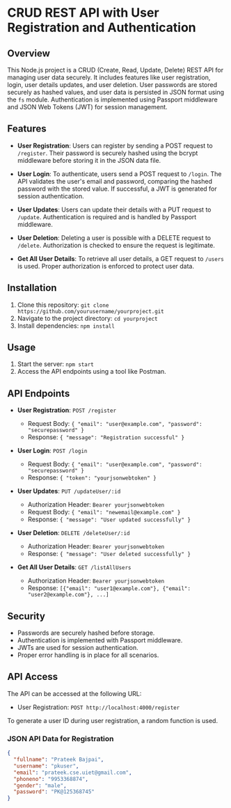# CRUD REST API with User Registration and Authentication

## Overview

This Node.js project is a CRUD (Create, Read, Update, Delete) REST API for managing user data securely. It includes features like user registration, login, user details updates, and user deletion. User passwords are stored securely as hashed values, and user data is persisted in JSON format using the `fs` module. Authentication is implemented using Passport middleware and JSON Web Tokens (JWT) for session management.

## Features

- **User Registration**: Users can register by sending a POST request to `/register`. Their password is securely hashed using the bcrypt middleware before storing it in the JSON data file.

- **User Login**: To authenticate, users send a POST request to `/login`. The API validates the user's email and password, comparing the hashed password with the stored value. If successful, a JWT is generated for session authentication.

- **User Updates**: Users can update their details with a PUT request to `/update`. Authentication is required and is handled by Passport middleware.

- **User Deletion**: Deleting a user is possible with a DELETE request to `/delete`. Authorization is checked to ensure the request is legitimate.

- **Get All User Details**: To retrieve all user details, a GET request to `/users` is used. Proper authorization is enforced to protect user data.

## Installation

1. Clone this repository: `git clone https://github.com/yourusername/yourproject.git`
2. Navigate to the project directory: `cd yourproject`
3. Install dependencies: `npm install`

## Usage

1. Start the server: `npm start`
2. Access the API endpoints using a tool like Postman.

## API Endpoints

- **User Registration**: `POST /register`
  - Request Body: `{ "email": "user@example.com", "password": "securepassword" }`
  - Response: `{ "message": "Registration successful" }`

- **User Login**: `POST /login`
  - Request Body: `{ "email": "user@example.com", "password": "securepassword" }`
  - Response: `{ "token": "yourjsonwebtoken" }`

- **User Updates**: `PUT /updateUser/:id`
  - Authorization Header: `Bearer yourjsonwebtoken`
  - Request Body: `{ "email": "newemail@example.com" }`
  - Response: `{ "message": "User updated successfully" }`

- **User Deletion**: `DELETE /deleteUser/:id`
  - Authorization Header: `Bearer yourjsonwebtoken`
  - Response: `{ "message": "User deleted successfully" }`

- **Get All User Details**: `GET /listAllUsers`
  - Authorization Header: `Bearer yourjsonwebtoken`
  - Response: `[{"email": "user1@example.com"}, {"email": "user2@example.com"}, ...]`

## Security

- Passwords are securely hashed before storage.
- Authentication is implemented with Passport middleware.
- JWTs are used for session authentication.
- Proper error handling is in place for all scenarios.

## API Access

The API can be accessed at the following URL:

- User Registration: `POST http://localhost:4000/register`

To generate a user ID during user registration, a random function is used.

### JSON API Data for Registration

```json
{
  "fullname": "Prateek Bajpai",
  "username": "pkuser",
  "email": "prateek.cse.uiet@gmail.com",
  "phoneno": "9953368874",
  "gender": "male",
  "password": "PK@125368745"
}
